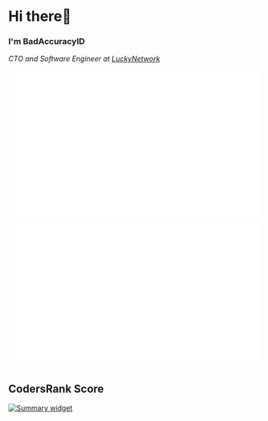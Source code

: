 # Hi there👋
### I'm BadAccuracyID
*CTO and Software Engineer at [LuckyNetwork](https://github.com/Lucky-Development-Department)*

![](https://github.com/BadAccuracyID/github-stats/blob/master/generated/overview.svg)
![](https://github.com/BadAccuracyID/github-stats/blob/master/generated/languages.svg)

## CodersRank Score
[![Summary widget](https://cr-ss-service.azurewebsites.net/api/ScreenShot?widget=summary&username=badaccuracyid&show-header=true)](https://profile.codersrank.io/user/badaccuracyid)
